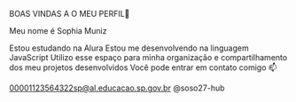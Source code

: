 BOAS VINDAS A O MEU PERFIL💜

Meu nome é Sophia Muniz

Estou estudando na Alura
Estou me desenvolvendo na linguagem JavaScript
Utilizo esse espaço para minha organização e compartilhamento dos meu projetos desenvolvidos
Você pode entrar em contato comigo 📫

00001123564322sp@al.educacao.sp.gov.br
@soso27-hub

